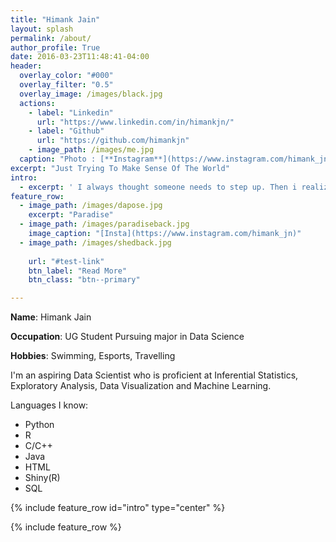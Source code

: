 ```yaml
---
title: "Himank Jain"
layout: splash
permalink: /about/
author_profile: True
date: 2016-03-23T11:48:41-04:00
header:
  overlay_color: "#000"
  overlay_filter: "0.5"
  overlay_image: /images/black.jpg
  actions:
    - label: "Linkedin"
      url: "https://www.linkedin.com/in/himankjn/"
    - label: "Github"
      url: "https://github.com/himankjn"
    - image_path: /images/me.jpg
  caption: "Photo : [**Instagram**](https://www.instagram.com/himank_jn)"
excerpt: "Just Trying To Make Sense Of The World"
intro:
  - excerpt: ' I always thought someone needs to step up. Then i realized, I am Someone!'
feature_row:
  - image_path: /images/dapose.jpg
    excerpt: "Paradise"
  - image_path: /images/paradiseback.jpg
    image_caption: "[Insta](https://www.instagram.com/himank_jn)"
  - image_path: /images/shedback.jpg  
  
    url: "#test-link"
    btn_label: "Read More"
    btn_class: "btn--primary"

---
```

**Name**: Himank Jain

**Occupation**: UG Student Pursuing major in Data Science

**Hobbies**: Swimming, Esports, Travelling

I'm an aspiring Data Scientist who is proficient at Inferential Statistics, Exploratory Analysis, Data Visualization and Machine Learning.

Languages I know:
* Python
* R
* C/C++
* Java
* HTML
* Shiny(R)
* SQL

{% include feature_row id="intro" type="center" %}

{% include feature_row %}

